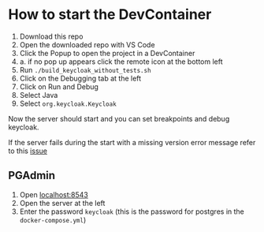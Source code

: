 # How to start the DevContainer

1. Download this repo
2. Open the downloaded repo with VS Code
3. Click the Popup to open the project in a DevContainer
3. a. if no pop up appears click the remote icon at the bottom left
4. Run `./build_keycloak_without_tests.sh`
5. Click on the Debugging tab at the left
6. Click on Run and Debug
7. Select Java
8. Select `org.keycloak.Keycloak`

Now the server should start and you can set breakpoints and debug keycloak.


If the server fails during the start with a missing version error message refer to this [issue](https://github.com/keycloak/keycloak/issues/37740)

## PGAdmin
1. Open [localhost:8543](http://localhost:8543/)
2. Open the server at the left
3. Enter the password `keycloak` (this is the password for postgres in the `docker-compose.yml`)